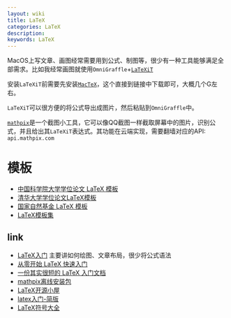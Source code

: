 ```yaml
---
layout: wiki
title: LaTeX
categories: LaTeX
description:
keywords: LaTeX
---
```


MacOS上写文章、画图经常需要用到公式、制图等，很少有一种工具能够满足全部需求。比如我经常画图就使用`OmniGraffle`+[`LaTeXiT`](https://www.chachatelier.fr/latexit/)

安装`LaTeXiT`前需要先安装[`MacTeX`](http://www.tug.org/mactex/mactex-download.html)，这个直接到链接中下载即可，大概几个G左右。

`LaTeXiT`可以很方便的将公式导出成图片，然后粘贴到`OmniGraffle`中。

[`mathpix`](https://mathpix.com)是一个截图小工具，它可以像QQ截图一样截取屏幕中的图片，识别公式，并且给出其`LaTeXiT`表达式。其功能在云端实现，需要翻墙对应的API: `api.mathpix.com`

# 模板
* [中国科学院大学学位论文 LaTeX 模板](https://github.com/mohuangrui/ucasthesis)
* [清华大学学位论文LaTeX模板](https://github.com/xueruini/thuthesis)
* [国家自然基金 LaTeX 模板](https://github.com/YimianDai/iNSFC)
* [LaTeX模板集](https://github.com/dustinvtran/latex-templates)


## link
* [LaTeX入门](https://bbs.pku.edu.cn/attach/e7/f2/e7f2bb698b9c3672/tex_intro_talk.pdf) 主要讲如何绘图、文章布局，很少将公式语法
* [从零开始 LaTeX 快速入门](http://liuchengxu.org/blog-cn/posts/quick-latex/)
* [一份其实很短的 LaTeX 入门文档](https://liam.page/2014/09/08/latex-introduction/)
* [mathpix离线安装包](/images/posts/tools/SnippingTool-v1.3.1.54.dmg)
* [LaTeX开源小屋](http://www.latexstudio.net)
* [latex入门-简版](/images/wiki/latex入门-简版-刘海洋.pdf)
* [LaTeX符号大全](https://juejin.cn/post/7267919834185056271)
